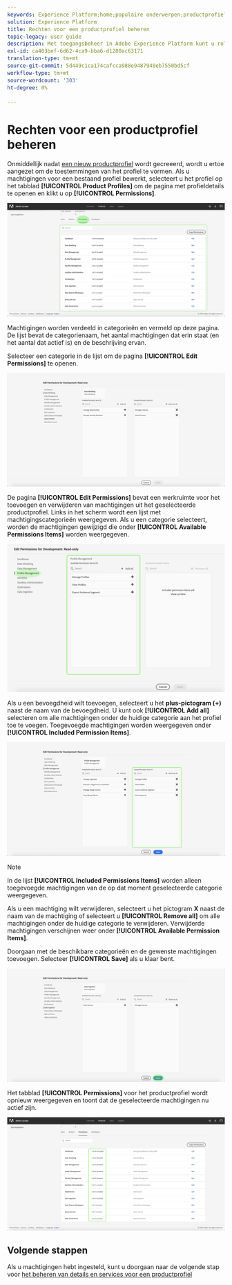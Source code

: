```yaml
---
keywords: Experience Platform;home;populaire onderwerpen;productprofiel;machtigingen beheren
solution: Experience Platform
title: Rechten voor een productprofiel beheren
topic-legacy: user guide
description: Met toegangsbeheer in Adobe Experience Platform kunt u rollen en machtigingen voor verschillende mogelijkheden van Platforms beheren met de Adobe Admin Console. Dit document dient als richtlijn voor het beheren van machtigingen voor een productprofiel voor Platform.
exl-id: ca403bef-6d62-4ca9-bba6-d1280ac63171
translation-type: tm+mt
source-git-commit: 5d449c1ca174cafcca988e9487940eb7550bd5cf
workflow-type: tm+mt
source-wordcount: '303'
ht-degree: 0%

---
```


# Rechten voor een productprofiel beheren

Onmiddellijk nadat [een nieuw productprofiel](#create-a-new-product-profile) wordt gecreeerd, wordt u ertoe aangezet om de toestemmingen van het profiel te vormen. Als u machtigingen voor een bestaand profiel bewerkt, selecteert u het profiel op het tabblad **[!UICONTROL Product Profiles]** om de pagina met profieldetails te openen en klikt u op **[!UICONTROL Permissions]**.

![profielmachtigingen](../images/profile-permissions.png)

Machtigingen worden verdeeld in categorieën en vermeld op deze pagina. De lijst bevat de categorienaam, het aantal machtigingen dat erin staat (en het aantal dat actief is) en de beschrijving ervan.

Selecteer een categorie in de lijst om de pagina **[!UICONTROL Edit Permissions]** te openen.

![bewerkingsmachtigingen](../images/edit-permissions.png)

De pagina **[!UICONTROL Edit Permissions]** bevat een werkruimte voor het toevoegen en verwijderen van machtigingen uit het geselecteerde productprofiel. Links in het scherm wordt een lijst met machtigingscategorieën weergegeven. Als u een categorie selecteert, worden de machtigingen gewijzigd die onder **[!UICONTROL Available Permissions Items]** worden weergegeven.

![change-permissions-categorie](../images/change-permissions-category.png)

Als u een bevoegdheid wilt toevoegen, selecteert u het **plus-pictogram (+)** naast de naam van de bevoegdheid. U kunt ook **[!UICONTROL Add all]** selecteren om alle machtigingen onder de huidige categorie aan het profiel toe te voegen. Toegevoegde machtigingen worden weergegeven onder **[!UICONTROL Included Permission Items]**.

![add-permissions](../images/add-permissions.png)

>[!NOTE]
>
>In de lijst **[!UICONTROL Included Permissions Items]** worden alleen toegevoegde machtigingen van de op dat moment geselecteerde categorie weergegeven.

Als u een machtiging wilt verwijderen, selecteert u het pictogram **X** naast de naam van de machtiging of selecteert u **[!UICONTROL Remove all]** om alle machtigingen onder de huidige categorie te verwijderen. Verwijderde machtigingen verschijnen weer onder **[!UICONTROL Available Permission Items]**.

Doorgaan met de beschikbare categorieën en de gewenste machtigingen toevoegen. Selecteer **[!UICONTROL Save]** als u klaar bent.

![rechten voltooien](../images/permissions-finish.png)

Het tabblad **[!UICONTROL Permissions]** voor het productprofiel wordt opnieuw weergegeven en toont dat de geselecteerde machtigingen nu actief zijn.

![added-permissions](../images/added-permissions.png)

## Volgende stappen

Als u machtigingen hebt ingesteld, kunt u doorgaan naar de volgende stap voor [het beheren van details en services voor een productprofiel](details-and-services.md)
